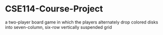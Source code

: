 # CSE114-Course-Project
a two-player board game in which the players alternately drop colored disks into seven-column, six-row vertically suspended grid

